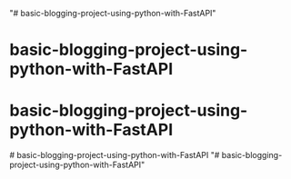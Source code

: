 "# basic-blogging-project-using-python-with-FastAPI" 
# basic-blogging-project-using-python-with-FastAPI
# basic-blogging-project-using-python-with-FastAPI
#   b a s i c - b l o g g i n g - p r o j e c t - u s i n g - p y t h o n - w i t h - F a s t A P I  
 "# basic-blogging-project-using-python-with-FastAPI" 
